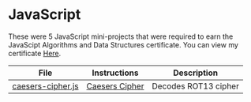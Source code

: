 # JavaScript

These were 5 JavaScript mini-projects that were required to earn the JavaScipt Algorithms and Data Structures certificate.
You can view my certificate [Here](https://www.freecodecamp.org/certification/evildrpurple/javascript-algorithms-and-data-structures).

| File | Instructions | Description |
| ---- | ------------ | ----------- |
| [caesers-cipher.js](caesers-cipher.js) | [Caesers Cipher](Instructions.md#caesers-cipher) | Decodes ROT13 cipher |
